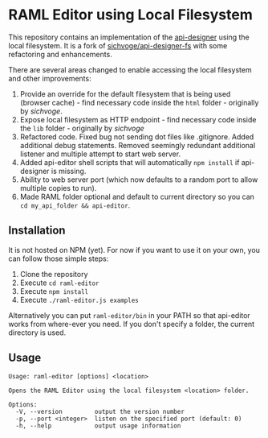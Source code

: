 # RAML Editor using Local Filesystem

This repository contains an implementation of the [api-designer](https://github.com/mulesoft/api-designer) using the local filesystem. It is a fork of [sichvoge/api-designer-fs](https://github.com/sichvoge/api-designer-fs) with some refactoring and enhancements.

There are several areas changed to enable accessing the local filesystem and other improvements:

1. Provide an override for the default filesystem that is being used (browser cache) - find necessary code inside the `html` folder - originally by _sichvoge_.
2. Expose local filesystem as HTTP endpoint - find necessary code inside the `lib` folder - originally by _sichvoge_
3. Refactored code. Fixed bug not sending dot files like .gitignore. Added additional debug statements. Removed seemingly redundant additional listener and multiple attempt to start web server.
4. Added api-editor shell scripts that will automatically `npm install` if api-designer is missing.
5. Ability to web server port (which now defaults to a random port to allow multiple copies to run).
6. Made RAML folder optional and default to current directory so you can `cd my_api_folder && api-editor`.

## Installation

It is not hosted on NPM (yet). For now if you want to use it on your own, you can follow those simple steps:

1. Clone the repository
2. Execute `cd raml-editor`
3. Execute `npm install`
4. Execute `./raml-editor.js examples`

Alternatively you can put `raml-editor/bin` in your PATH so that api-editor works from where-ever you need.  If you don't specify a folder, the current directory is used.

## Usage

```
Usage: raml-editor [options] <location>

Opens the RAML Editor using the local filesystem <location> folder.

Options:
  -V, --version         output the version number
  -p, --port <integer>  listen on the specified port (default: 0)
  -h, --help            output usage information
```
